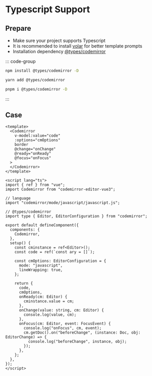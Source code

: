 # Typescript Support
## Prepare

- Make sure your project supports Typescript
- It is recommended to install [volar](https://marketplace.visualstudio.com/items?itemName=johnsoncodehk.volar) for better template prompts
- Installation dependency [@types/codemirror](https://www.npmjs.com/package/@types/codemirror)

::: code-group
```bash [npm]
npm install @types/codemirror -D
```
```bash [yarn]
yarn add @types/codemirror
```
```bash [pnpm]
pnpm i @types/codemirror -D
```
:::


## Case

```vue
<template>
  <Codemirror
    v-model:value="code"
    :options="cmOptions"
    border
    @change="onChange"
    @ready="onReady"
    @focus="onFocus"
  >
  </Codemirror>
</template>

<script lang="ts">
import { ref } from "vue";
import Codemirror from "codemirror-editor-vue3";

// language
import "codemirror/mode/javascript/javascript.js";

// @types/codemirror
import type { Editor, EditorConfiguration } from "codemirror";

export default defineComponent({
  components: {
    Codemirror,
  },
  setup() {
    const cminstance = ref<Editor>();
    const code = ref(`const ary = []`);

    const cmOptions: EditorConfiguration = {
      mode: "javascript",
      lineWrapping: true,
    };

    return {
      code,
      cmOptions,
      onReady(cm: Editor) {
        cminstance.value = cm;
      },
      onChange(value: string, cm: Editor) {
        console.log(value, cm);
      },
      onFocus(cm: Editor, event: FocusEvent) {
        console.log("onFocus", cm, event);
        cm.getDoc().on("beforeChange", (instance: Doc, obj: EditorChange) => {
          console.log("beforeChange", instance, obj);
        });
      },
    };
  },
});
</script>
```
